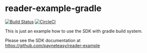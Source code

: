 # reader-example-gradle

[![Build Status](https://travis-ci.org/payneteasy/reader-example-gradle.svg?branch=master)](https://travis-ci.org/payneteasy/reader-example-gradle)
[![CircleCI](https://circleci.com/gh/payneteasy/reader-example-gradle.svg?style=svg)](https://circleci.com/gh/payneteasy/reader-example-gradle)

This is just an example how to use the SDK with gradle build system.

Please see the SDK documentation at https://github.com/payneteasy/reader-example

